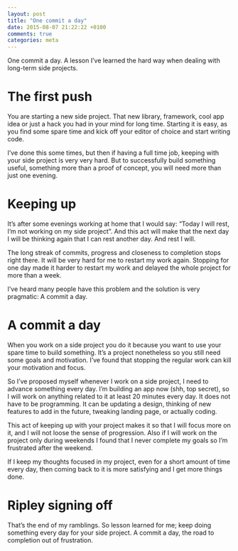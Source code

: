 ```yaml
---
layout: post
title: "One commit a day"
date: 2015-08-07 21:22:22 +0100
comments: true
categories: meta
---
```


One commit a day. A lesson I’ve learned the hard way when dealing with long-term side projects. 

<!-- more -->

# The first push

You are starting a new side project. That new library, framework, cool app idea or just a hack you had in your mind for long time. Starting it is easy, as you find some spare time and kick off your editor of choice and start writing code.

I’ve done this some times, but then if having a full time job, keeping with your side project is very very hard. But to successfully build something useful, something more than a proof of concept, you will need more than just one evening. 

# Keeping up

It’s after some evenings working at home that I would say: “Today I will rest, I’m not working on my side project”. And this act will make that the next day I will be thinking again that I can rest another day. And rest I will.

The long streak of commits, progress and closeness to completion stops right there. It will be very hard for me to restart my work again. Stopping for one day made it harder to restart my work and delayed the whole project for more than a week. 

I’ve heard many people have this problem and the solution is very pragmatic: A commit a day.

# A commit a day

When you work on a side project you do it because you want to use your spare time to build something. It’s a project nonetheless so you still need some goals and motivation. I’ve found that stopping the regular work can kill your motivation and focus.

So I’ve proposed myself whenever I work on a side project, I need to advance something every day. I’m building an app now (shh, top secret), so I will work on anything related to it at least 20 minutes every day. It does not have to be programming. It can be updating a design, thinking of new features to add in the future, tweaking landing page, or actually coding. 

This act of keeping up with your project makes it so that I will focus more on it, and I will not loose the sense of progression. Also if I will work on the project only during weekends I found that I never complete my goals so I’m frustrated after the weekend. 

If I keep my thoughts focused in my project, even for a short amount of time every day, then coming back to it is more satisfying and I get more things done.

# Ripley signing off

That’s the end of my ramblings. So lesson learned for me; keep doing something every day for your side project. A commit a day, the road to completion out of frustration.